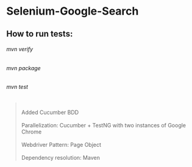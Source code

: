 # Selenium-Google-Search


## How to run tests: 
###### mvn verify
###### mvn package 
###### mvn test

> <br>Added Cucumber BDD</br>
> <br>Parallelization: Cucumber + TestNG with two instances of Google Chrome <br/>
> <br>Webdriver Pattern: Page Object <br/>
> <br>Dependency resolution: Maven <br/>


